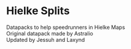 # Hielke Splits
 
Datapacks to help speedrunners in Hielke Maps\
Original datapack made by Astralio\
Updated by Jessuh and Laxynd
